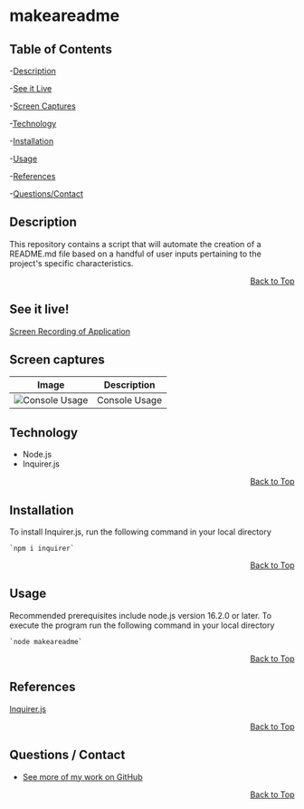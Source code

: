 <h1 id="project-title">makeareadme</h1>
 
<!-- ![GitHub license](https://img.shields.io/badge/license-MIT-blue.svg) -->

<h2 id="table-contents">Table of Contents</h2>

-[Description](#project-desc)

-[See it Live](#project-tech)

-[Screen Captures](#project-captures)

-[Technology](#project-tech)

-[Installation](#project-inst)

-[Usage](#project-usage)

-[References](#project-ref)

-[Questions/Contact](#project-contact)


<h2 id="project-desc">Description</h2>
    This repository contains a script that will automate the creation of a README.md file based on a handful of user inputs pertaining to the project's specific characteristics. 
<p style='text-align: right;'><a href="#project-title">Back to Top</a></p>

<h2 id="project-live">See it live!</h2>

[Screen Recording of Application](https://drive.google.com/drive.....)

<h2 id="project-captures">Screen captures</h2>

| Image | Description |
| --- | ----------- |
| ![Console Usage](./assets/screenshots/Screenshot1.png) | Console Usage |

<h2 id="project-tech">Technology</h2>

- Node.js
- Inquirer.js

<p style='text-align: right;'><a href="#project-title">Back to Top</a></p>

<h2 id="project-inst">Installation</h2>

To install Inquirer.js, run the following command in your local directory

    `npm i inquirer`

<p style='text-align: right;'><a href="#project-title">Back to Top</a></p>

<h2 id="project-usage">Usage</h2>
Recommended prerequisites include node.js version 16.2.0 or later. To execute the program run the following command in your local directory

    `node makeareadme`

<p style='text-align: right;'><a href="#project-title">Back to Top</a></p>

<h2 id="project-ref">References</h2>

[Inquirer.js](https://www.npmjs.com/package/inquirer)

<p style='text-align: right;'><a href="#project-title">Back to Top</a></p>

<h2 id="project-contact">Questions / Contact</h2>

- [See more of my work on GitHub](https://github.com/mcjbyday) 

<p style='text-align: right;'><a href="#project-title">Back to Top</a></p>





